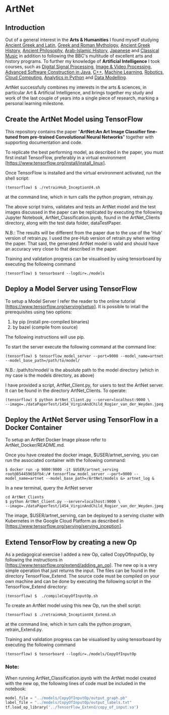 # ArtNet
## Introduction
Out of a general interest in the **Arts & Humanities** I found myself studying [Ancient Greek and Latin](http://www.open.edu/openlearn/history-the-arts/discovering-ancient-greek-and-latin/content-section-0?active-tab=description-tab), [Greek and Roman Mythology](https://www.coursera.org/learn/mythology), [Ancient Greek History](https://www.coursera.org/learn/digital), [Ancient Philosophy](https://www.coursera.org/learn/plato), [Arab-Islamic History](https://www.edx.org/course/arab-islamic-history-from-tribes-to-empires), [Japanese](https://www.edx.org/course/japanese-pronunciation-for-communication) and [Classical Music](https://www.coursera.org/learn/introclassicalmusic) in addition to following the BBC's multitude of excellent arts and history programs. To further my knowledge of **Artificial Intelligence** I took courses, such as [Digital Signal Processing](https://www.coursera.org/learn/dsp), [Image & Video Processing](https://www.coursera.org/learn/digital), [Advanced Software Construction in Java](https://www.edx.org/course/advanced-software-construction-java-mitx-6-005-2x), [C++](https://www.edx.org/course/advanced-c-0), [Machine Learning](https://www.edx.org/course/machine-learning-columbiax-csmm-102x-0), [Robotics](https://www.edx.org/course/robotics-kinematics-mathematical-pennx-robo1x), [Cloud Computing](https://www.edx.org/micromasters/cloud-computing), [Analytics in Python](https://www.edx.org/course/analytics-python-columbiax-bamm-101x) and [Data Modelling](https://www.edx.org/course/data-models-decisions-business-analytics-columbiax-bamm-102x).  

ArtNet successfully combines my interests in the arts & sciences, in particular Art & Artificial Intelligence, and brings together my study and work of the last couple of years into a single piece of research, marking a personal learning milestone.

## Create the ArtNet Model using TensorFlow
This repository contains the paper "**ArtNet:An Art Image Classifier fine-tuned from pre-trained Convolutional Neural Networks**" together with supporting documentation and code.

To replicate the best performing model, as described in the paper, you must first install TensorFlow, preferably in a virtual environment [https://www.tensorflow.org/install/install_linux]. 

Once TensorFlow is installed and the virtual environment activated, run the shell script:
```
(tensorflow) $ ./retrainHub_InceptionV4.sh
```
at the command line, which in turn calls the python program, retrain.py. 

The above script trains, validates and tests an ArtNet model and the test images discussed in the paper can be replicated by executing the following Jupyter Notebook, ArtNet_Classification.ipynb, found in the ArtNet_Clients directory, along with the test data folder, dataTestPaper. 

N.B.: The results will be different from the paper due to the use of the 'Hub' version of retrain.py. I used the pre-Hub version of retrain.py when writing the paper. That said, the generated ArtNet model is valid and should have an accuracy very close to that described in the paper.

Training and validation progress can be visualised by using tensorboard by executing the following command
```
(tensorflow) $ tensorboard --logdir=./models
```
## Deploy a Model Server using TensorFlow
To setup a Model Server I refer the reader to the online tutorial [https://www.tensorflow.org/serving/setup]. It is possible to intall the prerequisites using two options:
1. by pip    (install pre-compiled binaries)
2. by bazel  (compile from source)

The following instructions will use pip.

To start the server execute the following command at the command line:
```
(tensorflow) $ tensorflow_model_server --port=9000 --model_name=artnet --model_base_path=/path/to/model/
```
N.B.: /path/to/model/ is the absolute path to the model directory (which in my case is the models directory, as above)

I have provided a script, ArtNet_Client.py, for users to test the ArtNet server. It can be found in the directory ArtNet_Clients. To operate:
```
(tensorflow) $ python ArtNet_Client.py --server=localhost:9000 \
--image=./dataPaperTest/1454_VirginAndChild_Rogier_van_der_Weyden.jpeg 
```

## Deploy the ArtNet Server using TensorFlow in a Docker Container
To setup an ArtNet Docker Image please refer to ArtNet_Docker/README.md.

Once you have created the docker image, $USER/artnet_serving, you can run the associated container with the following command:

```
$ docker run -p 9000:9000 -it $USER/artnet_serving
root@854459658fb4:/# tensorflow_model_server --port=9000 --model_name=artnet --model_base_path=/ArtNet/models &> artnet_log &
```

In a new terminal, query the ArtNet server
```
cd ArtNet_Clients
$ python ArtNet_Client.py --server=localhost:9000 \
--image=./dataPaperTest/1454_VirginAndChild_Rogier_van_der_Weyden.jpeg 
```

The image, $USER/artnet_serving, can be deployed to a serving cluster with Kubernetes in the Google Cloud Platform as described in [https://www.tensorflow.org/serving/serving_inception]. 



## Extend TensorFlow by creating a new Op
As a pedagogical exercise I added a new Op, called CopyOfInputOp, by following the instructions in [https://www.tensorflow.org/extend/adding_an_op]. The new op is a very simple operation that just returns the input. The files can be found in the directory TensorFlow_Extend. The source code must be compiled on your own machine and can be done by executing the following script in the TensorFlow_Extend directory:
```
(tensorflow) $  ./compileCopyOfInputOp.sh
```
To create an ArtNet model using this new Op, run the shell script:
```
(tensorflow) $ ./retrainHub_InceptionV4_Extend.sh
```
at the command line, which in turn calls the python program, retrain_Extend.py. 

Training and validation progress can be visualised by using tensorboard by executing the following command
```
(tensorflow) $ tensorboard --logdir=./models/CopyOfInputOp
```
### Note:
When running ArtNet_Classification.ipynb with the ArtNet model created with the new op, the following lines of code must be included in the notebook:

```python
model_file = "../models/CopyOfInputOp/output_graph.pb"
label_file = "../models/CopyOfInputOp/output_labels.txt"
tf.load_op_library('../TensorFlow_Extend/copy_of_input.so')
```




